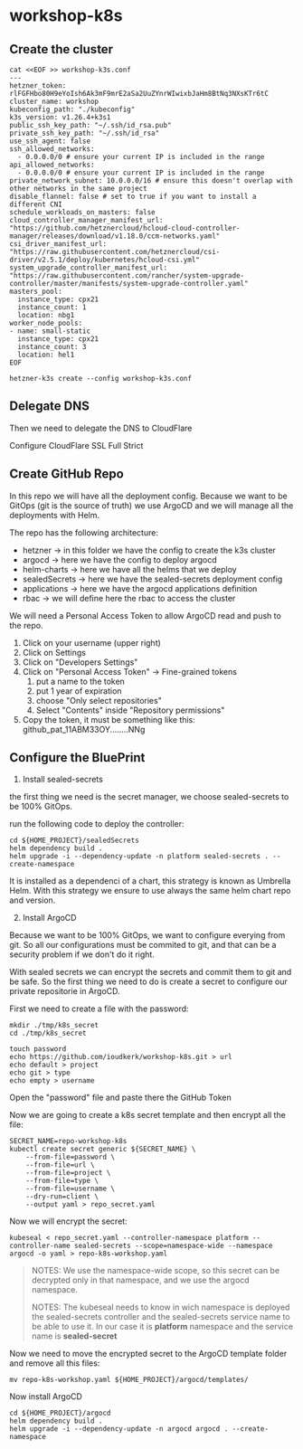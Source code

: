 # workshop-k8s

## Create the cluster

```
cat <<EOF >> workshop-k3s.conf
---
hetzner_token: rlFGFHbo80H9eYoIsh6Ak3mF9mrE2aSa2UuZYnrWIwixbJaHm8BtNq3NXsKTr6tC
cluster_name: workshop
kubeconfig_path: "./kubeconfig"
k3s_version: v1.26.4+k3s1
public_ssh_key_path: "~/.ssh/id_rsa.pub"
private_ssh_key_path: "~/.ssh/id_rsa"
use_ssh_agent: false 
ssh_allowed_networks:
  - 0.0.0.0/0 # ensure your current IP is included in the range
api_allowed_networks:
  - 0.0.0.0/0 # ensure your current IP is included in the range
private_network_subnet: 10.0.0.0/16 # ensure this doesn't overlap with other networks in the same project
disable_flannel: false # set to true if you want to install a different CNI
schedule_workloads_on_masters: false
cloud_controller_manager_manifest_url: "https://github.com/hetznercloud/hcloud-cloud-controller-manager/releases/download/v1.18.0/ccm-networks.yaml"
csi_driver_manifest_url: "https://raw.githubusercontent.com/hetznercloud/csi-driver/v2.5.1/deploy/kubernetes/hcloud-csi.yml"
system_upgrade_controller_manifest_url: "https://raw.githubusercontent.com/rancher/system-upgrade-controller/master/manifests/system-upgrade-controller.yaml"
masters_pool:
  instance_type: cpx21
  instance_count: 1
  location: nbg1
worker_node_pools:
- name: small-static
  instance_type: cpx21
  instance_count: 3
  location: hel1
EOF

hetzner-k3s create --config workshop-k3s.conf
```

## Delegate DNS
Then we need to delegate the DNS to CloudFlare

Configure CloudFlare SSL Full Strict

## Create GitHub Repo

In this repo we will have all the deployment config. Because we want to be GitOps (git is the source of truth) we use ArgoCD and we will manage all the deployments with Helm.

The repo has the following architecture:

- hetzner -> in this folder we have the config to create the k3s cluster
- argocd -> here we have the config to deploy argocd
- helm-charts -> here we have all the helms that we deploy
- sealedSecrets -> here we have the sealed-secrets deployment config
- applications -> here we have the argocd applications definition
- rbac -> we will define here the rbac to access the cluster

We will need a Personal Access Token to allow ArgoCD read and push to the repo. 

1. Click on your username (upper right)
2. Click on Settings
3. Click on "Developers Settings"
4. Click on "Personal Access Token" -> Fine-grained tokens
   1. put a name to the token
   2. put 1 year of expiration
   3. choose "Only select repositories"
   4. Select "Contents" inside "Repository permissions"
5. Copy the token, it must be something like this: github_pat_11ABM33OY........NNg

## Configure the BluePrint

1. Install sealed-secrets

the first thing we need is the secret manager, we choose sealed-secrets to be 100% GitOps. 

run the following code to deploy the controller:

```
cd ${HOME_PROJECT}/sealedSecrets
helm dependency build .
helm upgrade -i --dependency-update -n platform sealed-secrets . --create-namespace
```

It is installed as a dependenci of a chart, this strategy is known as Umbrella Helm. With this strategy we ensure to use always the same helm chart repo and version.

2. Install ArgoCD

Because we want to be 100% GitOps, we want to configure everying from git. So all our configurations must be commited to git, and that can be a security problem if we don't do it right.

With sealed secrets we can encrypt the secrets and commit them to git and be safe. So the first thing we need to do is create a secret to configure our private repositorie in ArgoCD.

First we need to create a file with the password:

```
mkdir ./tmp/k8s_secret
cd ./tmp/k8s_secret
```

```
touch password
echo https://github.com/ioudkerk/workshop-k8s.git > url
echo default > project
echo git > type
echo empty > username
```

Open the "password" file and paste there the GitHub Token

Now we are going to create a k8s secret template and then encrypt all the file:

```
SECRET_NAME=repo-workshop-k8s
kubectl create secret generic ${SECRET_NAME} \
    --from-file=password \
    --from-file=url \
    --from-file=project \
    --from-file=type \
    --from-file=username \
    --dry-run=client \
    --output yaml > repo_secret.yaml
```

Now we will encrypt the secret:

```
kubeseal < repo_secret.yaml --controller-namespace platform --controller-name sealed-secrets --scope=namespace-wide --namespace argocd -o yaml > repo-k8s-workshop.yaml
```

> NOTES: We use the namespace-wide scope, so this secret can be decrypted only in that namespace, and we use the argocd namespace.
> 
> NOTES: The kubeseal needs to know in wich namespace is deployed the sealed-secrets controller and the sealed-secrets service name to be able to use it. In our case it is **platform** namespace and the service name is **sealed-secret**

Now we need to move the encrypted secret to the ArgoCD template folder and remove all this files:

```
mv repo-k8s-workshop.yaml ${HOME_PROJECT}/argocd/templates/
```

Now install ArgoCD
```
cd ${HOME_PROJECT}/argocd
helm dependency build .
helm upgrade -i --dependency-update -n argocd argocd . --create-namespace
```